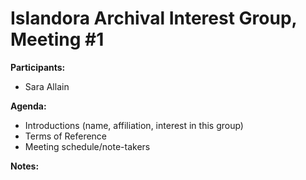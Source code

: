 # Islandora Archival Interest Group, Meeting #1

**Participants:** 
* Sara Allain

**Agenda:**
* Introductions (name, affiliation, interest in this group)
* Terms of Reference
* Meeting schedule/note-takers

**Notes:**
